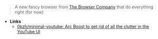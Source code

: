 > A new fancy browser from [The Browser Company](https://thebrowser.company/) that do everything right (for now)

- **Links**
	- [0kzh/minimal-youtube: Arc Boost to get rid of all the clutter in the YouTube UI](https://github.com/0kzh/minimal-youtube)
